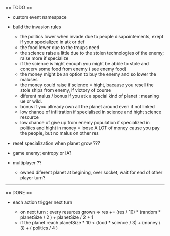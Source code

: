 == TODO ==

* custom event namespace

* build the invasion rules
  - the politics lower when invade due to people disapointements, exept if your specialized in atk or def
  - the food lower due to the troups need
  - the science raise a little due to the stolen technologies of the enemy; raise more if specialize
  - if the science is hight enouph you might be abble to stole and concerv some food from enemy ( see enemy food)
  - the money might be an option to buy the enemy and so lower the maluses
  - the money could raise if science = hight, bacause you resell the stole ships from enemy, if victory of course
  - diferent malus / bonus if you atk a special kind of planet : meaning ue or wild.
  - bonus if you allready own all the planet around even if not linked
  - low chance of infiltration if specialised in science and hight science resource
  - low chance of give up from enemy population if specialized in politics and hight in money = loose A LOT of money
    cause you pay the people, but no malus on other res

* reset specialization when planet grow ???

* game enemy; entropy or IA?

* multiplayer ??
  - owned diferent planet at begining, over socket, wait for end of other player turn?


--------------------------------------------------------------------------------------------

== DONE ==

* each action trigger next turn

  - on next turn : every resurces grown => res += (res / 10) * (random * planetSize / 2 ) + planetSize / 2 + 1
  - if the planet reach planetSize * 10 < (food * science / 3) + (money / 3) + ( politics / 4 )
